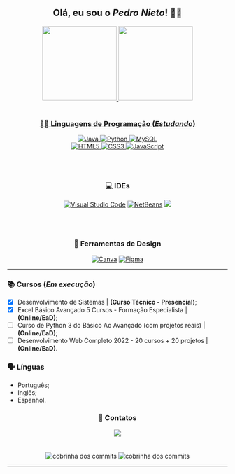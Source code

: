 <h2 align="center"> Olá, eu sou o <i>Pedro Nieto</i>! 👋🏼 </h2>



<div align="center">
<a href="https://github.com/Pedroo-Nietoo"/>   
  
<img height="170em" src="https://github-readme-stats.vercel.app/api?username=Pedroo-Nietoo&theme=dracula&show_icons=true&locale=pt-br&title_color=FFFFFF&text__color=FFFFFF&icon_color=&bg_color=DEG,051937,00456A,007789,00A88C&border_color=2F4858&include_all_commits=true&count_private=true"/>

<img height="170em" src="https://github-readme-stats.vercel.app/api/top-langs/?username=Pedroo-Nietoo&theme=dracula&layout=compact&locale=pt-br&title_color=FFFFFF&text__color=FFFFFF&bg_color=DEG,00A88C,007789,00456A,051937&border_color=2F4858&langs_count=5"/>
</div> <br>



<div align="center">
  
### 👨‍💻 Linguagens de Programação (_Estudando_)
  <a href="https://github.com/Pedroo-Nietoo">
  <img alt="Java" src="https://img.shields.io/badge/Java-22272e?style=for-the-badge&logo=java&logoColor=D6393E"/>
  <img alt="Python" src="https://img.shields.io/badge/Python-22272e?style=for-the-badge&logo=python&logoColor=306998"/>
  <img alt="MySQL" src="https://img.shields.io/badge/MySQL-22272e?style=for-the-badge&logo=MySQL&logoColor=F29111"/>
  <br>
  <img alt="HTML5" src="https://img.shields.io/badge/HTML5-22272e?style=for-the-badge&logo=html5&logoColor=E34F26"/>
  <img alt="CSS3" src="https://img.shields.io/badge/CSS3-22272e?style=for-the-badge&logo=css3&logoColor=1572B6"/>
  <img alt="JavaScript" src="https://img.shields.io/badge/JavaScript-22272e?style=for-the-badge&logo=javascript&logoColor=F7DF1E"/>
  </a>
  
  <br><br>
  
### 💻 IDEs
  <a href="https://code.visualstudio.com/">
  <img alt="Visual Studio Code" src="https://img.shields.io/badge/Visual%20Studio%20Code-22272e.svg?style=for-the-badge&logo=visual-studio-code&logoColor=0078d7"></a>
  
  <a href="https://netbeans.apache.org/">
  <img alt="NetBeans" src="https://img.shields.io/badge/apache%20netbeans-22272e?style=for-the-badge&logo=apache%20netbeans%20IDE&logoColor=1B6AC6"></a>
  
  <a href="https://www.arduino.cc/">
  <img src="https://img.shields.io/badge/Arduino_IDE-22272e?style=for-the-badge&logo=arduino&logoColor=00979D"></a>
  
  <br> <br>
  
### 🌺 Ferramentas de Design
  <a href="https://www.canva.com/">
  <img alt="Canva" src="https://img.shields.io/badge/Canva-22272e.svg?style=for-the-badge&logo=Canva&logoColor=2300C4CC"></a>
  
  <a href="https://www.figma.com/">
  <img alt="Figma" src="https://img.shields.io/badge/figma-22272e.svg?style=for-the-badge&logo=figma&logoColor=23F24E1E"></a>
</div> <hr>



### 📚 Cursos (_Em execução_)
  - [X] Desenvolvimento de Sistemas | **(Curso Técnico - Presencial)**;
  - [X] Excel Básico Avançado 5 Cursos - Formação Especialista | **(Online/EaD)**;
  - [ ] Curso de Python 3 do Básico Ao Avançado (com projetos reais) | **(Online/EaD)**;
  - [ ] Desenvolvimento Web Completo 2022 - 20 cursos + 20 projetos | **(Online/EaD)**.

### 🗣 Línguas
  - Português;
  - Inglês;
  - Espanhol.

<div align="center">
  
<h3> 📧 Contatos </h3>
  <a href="https://linktr.ee/pedroonietoo">
  <img src="https://img.shields.io/badge/linktree-22272e?style=for-the-badge&logo=linktree&logoColor=1de9b6"/></a>
</div> <br> <br>



<div align="center">
  
  <img alt="cobrinha dos commits" align="center" src="https://github.com/Pedroo-Nietoo/Pedroo-Nietoo/blob/output/github-contribution-grid-snake.svg#gh-dark-mode-only">
  <img alt="cobrinha dos commits" align="center" src="https://github.com/Pedroo-Nietoo/Pedroo-Nietoo/blob/output/github-contribution-grid-snake.gif#gh-light-mode-only">
</div> <hr>
